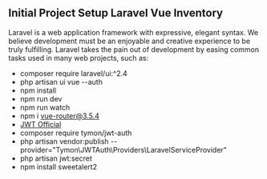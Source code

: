 ## Initial Project Setup Laravel Vue Inventory

Laravel is a web application framework with expressive, elegant syntax. We believe development must be an enjoyable and creative experience to be truly fulfilling. Laravel takes the pain out of development by easing common tasks used in many web projects, such as:

- composer require laravel/ui:^2.4
- php artisan ui vue --auth
- npm install
- npm run dev
- npm run watch
- npm i vue-router@3.5.4
- [JWT Official](https://jwt-auth.readthedocs.io/en/develop/)
- composer require tymon/jwt-auth
- php artisan vendor:publish --provider="Tymon\JWTAuth\Providers\LaravelServiceProvider"
- php artisan jwt:secret
- npm install sweetalert2



